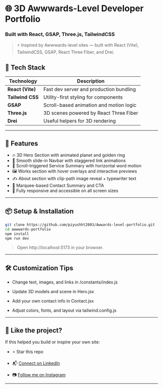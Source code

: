# 🌐 3D Awwwards-Level Developer Portfolio

### Built with React, GSAP, Three.js, TailwindCSS

> ⚡ Inspired by Awwwards-level sites — built with React (Vite), TailwindCSS, GSAP, React Three Fiber, and Drei.

## 🚀 Tech Stack

| Technology       | Description                             |
| ---------------- | --------------------------------------- |
| **React (Vite)** | Fast dev server and production bundling |
| **Tailwind CSS** | Utility-first styling for components    |
| **GSAP**         | Scroll-based animation and motion logic |
| **Three.js**     | 3D scenes powered by React Three Fiber  |
| **Drei**         | Useful helpers for 3D rendering         |

---

## 📁 Features

- 🔥 3D Hero Section with animated planet and golden ring
- 🧩 Smooth slide-in Navbar with staggered link animations
- 🎯 Scroll-triggered Service Summary with horizontal word motion
- 🖼️ Works section with hover overlays and interactive previews
- ✍️ About section with clip-path image reveal + typewriter text
- 🏁 Marquee-based Contact Summary and CTA
- 💼 Fully responsive and accessible on all screen sizes

---

## 📦 Setup & Installation

```bash
git clone https://github.com/piyushht2003/Awwards-level-portfolio.git
cd awwwards-portfolio
npm install
npm run dev
```

> Open http://localhost:5173 in your browser.

---

## 🛠️ Customization Tips

- Change text, images, and links in /constants/index.js

- Update 3D models and scene in Hero.jsx

- Add your own contact info in Contact.jsx

- Adjust colors, fonts, and layout via tailwind.config.js

---

## 📣 Like the project?

If this helped you build or inspire your own site:

- ⭐ Star this repo

- 📬 [Connect on LinkedIn](https://www.linkedin.com/in/piyush-singh-thakur-4ab855231/)

- 📷 [Follow me on Instagram](https://www.instagram.com/piyush_singh.01/)

---